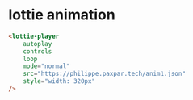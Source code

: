 # lottie animation


```html
<lottie-player
    autoplay
    controls
    loop
    mode="normal"
    src="https://philippe.paxpar.tech/anim1.json"
    style="width: 320px"
/>

```
